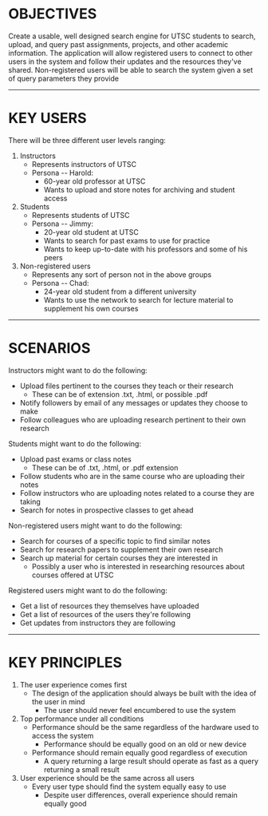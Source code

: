 # OBJECTIVES

Create a usable, well designed search engine for UTSC students to search, upload, and query past assignments, projects, and other academic information. The application will allow registered users to connect to other users in the system and follow their updates and the resources they've shared. Non-registered users will be able to search the system given a set of query parameters they provide

---

# KEY USERS

There will be three different user levels ranging:

1. Instructors
    * Represents instructors of UTSC
    * Persona -- Harold:
        * 60-year old professor at UTSC
        * Wants to upload and store notes for archiving and student access
2. Students
    * Represents students of UTSC
    * Persona -- Jimmy:
        * 20-year old student at UTSC
        * Wants to search for past exams to use for practice
        * Wants to keep up-to-date with his professors and some of his peers
3. Non-registered users
    * Represents any sort of person not in the above groups
    * Persona -- Chad:
        * 24-year old student from a different university
        * Wants to use the network to search for lecture material to supplement his own courses

---

# SCENARIOS

Instructors might want to do the following:

* Upload files pertinent to the courses they teach or their research
    * These can be of extension .txt, .html, or possible .pdf
* Notify followers by email of any messages or updates they choose to make
* Follow colleagues who are uploading research pertinent to their own research

Students might want to do the following:

* Upload past exams or class notes
    * These can be of .txt, .html, or .pdf extension
* Follow students who are in the same course who are uploading their notes
* Follow instructors who are uploading notes related to a course they are taking
* Search for notes in prospective classes to get ahead

Non-registered users might want to do the following:

* Search for courses of a specific topic to find similar notes
* Search for research papers to supplement their own research
* Search up material for certain courses they are interested in
    * Possibly a user who is interested in researching resources about courses offered at UTSC

Registered users might want to do the following:
* Get a list of resources they themselves have uploaded
* Get a list of resources of the users they're following
* Get updates from instructors they are following

---

# KEY PRINCIPLES

1. The user experience comes first
    * The design of the application should always be built with the idea of the user in mind
        * The user should never feel encumbered to use the system
2. Top performance under all conditions
    * Performance should be the same regardless of the hardware used to access the system
        * Performance should be equally good on an old or new device
    * Performance should remain equally good regardless of execution
        * A query returning a large result should operate as fast as a query returning a small result
3. User experience should be the same across all users
    * Every user type should find the system equally easy to use
        * Despite user differences, overall experience should remain equally good
